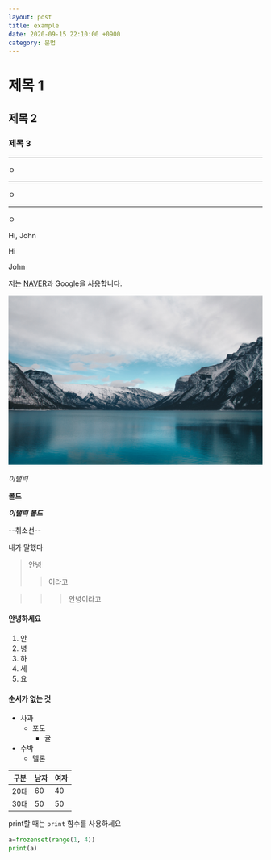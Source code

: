 ```yaml
---
layout: post
title: example
date: 2020-09-15 22:10:00 +0900
category: 문법
---
```


# 제목 1

## 제목 2

### 제목 3

***
ㅇ

___
ㅇ

---
ㅇ

Hi,
John

Hi

John

저는 [NAVER](HTTPS://NAVER.COM)과 Google을 사용합니다.

![](/img/unsplash.jpg)

*이탤릭*

**볼드**

***이탤릭 볼드***

--취소선--

내가 말했다
>안녕
>>이라고

>>>안녕이라고

#### 안녕하세요
1. 안
2. 녕
3. 하
3. 세
3. 요

#### 순서가 없는 것
- 사과
  - 포도
    - 귤
- 수박
    - 멜론

| 구분 | 남자 | 여자 |
| --- | --- | --- |
| 20대 | 60 | 40 |
| 30대 | 50 | 50 |

print할 때는 `print` 함수를 사용하세요

```python
a=frozenset(range(1, 4))
print(a)
```







